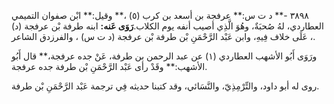 ٣٨٩٨ -** د ت س:** عرفجة بن أسعد بن كرب (٥) ،** وقيل:** ابْن صفوان التميمي العطاردي، لهُ صُحبَةٌ، وهُوَ الَّذِي أصيب أنفه يوم الكلاب.**رَوَى عَنه:** ابنه طرفة بْن عرفجة (د) ، عَلَى خلاف فِيهِ، وابن عَبْد الرَّحْمَنِ بْن طرفة بْن عرفجة (د ت س) ، والفرزدق الشاعر.

ورَوَى أَبُو الأشهب العطاردي (١) عن عبد الرحمن بن طرفة، عَنْ جده عرفجة،** قال أَبُو الأشهب:** وقَدْ رأى عَبْد الرَّحْمَنِ بْن طرفة جده عرفجة.

روى له أبو داود، والتِّرْمِذِيّ، والنَّسَائي، وقد كتبنا حديثه فِي ترجمة عَبْد الرَّحْمَنِ بْن طرفة.